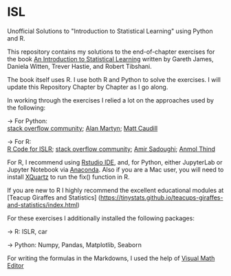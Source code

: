 # ISL
Unofficial Solutions to "Introduction to Statistical Learning" using Python and R.

This repository contains my solutions to the end-of-chapter exercises for the book [An Introduction to Statistical Learning](https://statlearning.com/) written by Gareth James, Daniela Witten, Trever Hastie, and Robert Tibshani. 

The book itself uses R. I use both R and Python to solve the exercises. I will update this Repository Chapter by Chapter as I go along. 

In working through the exercises I relied a lot on the approaches used by the following:

   -> For Python:  
      [stack overflow community](https://stackoverflow.com/); [Alan Martyn](www.alanmartyn.com); [Matt Caudill](https://github.com/mscaudill/IntroStatLearn)

   -> For R:  
      [R Code for ISLR](https://statlearning.com/code.html); [stack overflow community](https://stackoverflow.com/); [Amir Sadoughi](http://asadoughi.github.io/stat-learning); [Anmol Thind](https://github.com/athi94)

For R, I recommend using [Rstudio IDE](https://rstudio.com/products/rstudio/download/), and, for Python, either JupyterLab or Jupyter Notebook via [Anaconda](https://www.anaconda.com/). 
Also if you are a Mac user, you will need to install [XQuartz](https://www.xquartz.org/) to run the fix() function in R.

If you are new to R I highly recommend the excellent educational modules at [Teacup Giraffes and Statistics] (https://tinystats.github.io/teacups-giraffes-and-statistics/index.html)

For these exercises I additionally installed the following packages:
   
   -> R: ISLR, car
   
   -> Python: Numpy, Pandas, Matplotlib, Seaborn

For writing the formulas in the Markdowns, I used the help of [Visual Math Editor](http://visualmatheditor.equatheque.net/VisualMathEditor.html)

